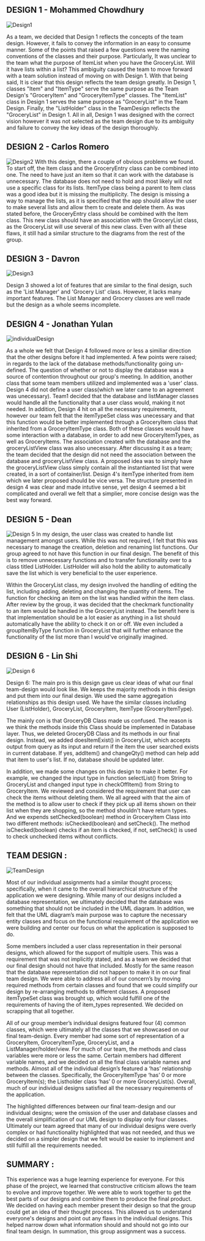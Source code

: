 ## DESIGN 1 - Mohammed Chowdhury
![Design1](https://i.imgur.com/3d3xP1U.png)

As a team, we decided that Design 1 reflects the concepts of the team design. However, it fails to convey the information in an easy to consume manner. Some of the points that raised a few questions were the naming conventions of the classes and their purpose. Particularly, It was unclear to the team what the purpose of ItemList when you have the GroceryList. Will it have lists within a list? This ambiguity caused the team to move forward with a team solution instead of moving on with Design 1. With that being said, It is clear that this design reflects the team design greatly. In Design 1, classes "Item" and "ItemType" serve the same purpose as the Team Design's  "GroceryItem" and "GroceryItemType" classes. The "ItemList" class in Design 1 serves the same purpose as "GroceryList" in the Team Design. Finally, the "ListHolder" class in the TeamDesign reflects the "GroceryList" in Design 1. All in all, Design 1 was designed with the correct vision however it was not selected as the team design due to its ambiguity and failure to convey the key ideas of the design thoroughly.




## DESIGN 2 - Carlos Romero
![Design2](https://i.imgur.com/YnHFE8p.png)
With this design, there a couple of obvious problems we found. To start off, the Item class and the GroceryEntry class can be combined into one. The need to have just an item so that it can work with the database is unnecessary. The database does not need to hold and most likely will not use a specific class for its lists. ItemType class being a parent to Item class was a good idea but it is missing the multiplicity. The design is missing a way to manage the lists, as it is specified that the app should allow the user to make several lists and allow them to create and delete them. As was stated before, the GroceryEntry class should be combined with the Item class. This new class should have an association with the GroceryList class, as the GroceryList will use several of this new class. Even with all these flaws, it still had a similar structure to the diagrams from the rest of the group.

## DESIGN 3 - Davron
![Design3](https://i.imgur.com/6Eb2kp2.png)

Design 3 showed a lot of features that are similar to the final design, such as the 'List Manager' and 'Grocery List' class. However, it lacks many important features. The List Manager and Grocery classes are well made but the design as a whole seems incomplete. 

## DESIGN 4 - Jonathan Yulan

![individualDesign](https://raw.githubusercontent.com/jonathanyulan99/Assignment5/main/370.PNG)

As a whole we felt that Design 4 followed more or less a similiar direction that the other designs before it had implemented. A few points were raised; in regards to the lack of the database methods/functionality going un-defined. The question of whether or not to display the database was a source of contention throughout our group's meeting. In addition, another class that some team members utilized and implemented was a 'user' class. Design 4 did not define a user class(which we later came to an agreement was unecessary). Team1 decided that the database and listManager classes would handle all the functionality that a user class would, making it not needed. In addition, Design 4 hit on all the necessary requirements, however our team felt that the itemTypeSet class was unecessary and that this function would be better implemented through a GroceryItem class that inherited from a GroceryItemType class. Both of these classes would have some interaction with a database, in order to add new GroceryItemTypes, as well as GroceryItems. The association created with the database and the groceryListView class was also unecessary. After discussing it as a team; the team decided that the design did not need the association between the database and groceryListView class. A proposed idea was to simply have the groceryListView class simply contain all the instantianted list that were created, in a sort of container/list. Design 4's itemType inherited from item which we later proposed should be vice versa. The structure presented in design 4 was clear and made intutive sense, yet design 4 seemed a bit complicated and overall we felt that a simplier, more concise design was the best way forward. 

## DESIGN 5 - Dean
![Design 5](https://i.imgur.com/f2PlCO7.png)
In my design, the user class was created to handle list management amongst users. While this was not required, 
I felt that this was necessary to manage the creation, deletion and renaming list functions. Our group agreed
to not have this function in our final design. The benefit of this is to remove unnecessary functions and to transfer functionality over to a class titled ListHolder. ListHolder will also hold the ability to automatically save the list which is very beneficial to the user experience.

Within the GroceryList class, my design involved the handling of editing the list, including adding, deleting and changing the quantity of items. The function for checking an item on the list was handled within the item class. After review by the group, it was decided that the checkmark  functionality to an item would be handled in the GroceryList instead. The benefit here is that implementation should be a lot easier as anything in a list should automatically have  the ability to check it on or off. We even included a groupItemByType function in GroceryList that will further enhance the functionality of the list more than I would've originally imagined.

## DESIGN 6 - Lin Shi

![Design 6](https://i.imgur.com/qYBxPPN.png)

Design 6: The main pro is this design gave us clear ideas of what our final team-design would look like. We keeps the majority methods in this design and put them into our final design. We used the same aggregation relationships as this design used. We have the similar classes including User (ListHolder), GroceryList, GroceryItem, ItemType (GroceryItemType). 

The mainly con is that GroceryDB Class made us confused. The reason is we think the methods inside this Class should be implemented in Database layer. Thus, we deleted GroceryDB Class and its methods in our final design. Instead, we added doesItemExist() in GroceryList, which accepts output from query as its input and return if the item the user searched exists in current database. If yes, addItem() and changeQty() method can help add that item to user's list. If no, database should be updated later. 

In addition, we made some changes on this design to make it better. For example, we changed the input type in function selectList() from String to GroceryList and changed input type in checkOffItem() from String to GroceryItem. We reviewed and considered the requirement that user can check the items without deleting them. We all agreed with that the aim of the method is to allow user to check if they pick up all items shown on their list when they are shopping, so the method shouldn't have return types. And we expends setChecked(boolean) method in GroceryItem Class into two different methods: isChecked(boolean) and setCheck(). The method isChecked(boolean) checks if an item is checked, if not, setCheck() is used to check unchecked items without conflicts.

## TEAM DESIGN :

![TeamDesign](https://i.imgur.com/fTU5y7Y.png)

Most of our individual assignments had a similar thought process; specifically, when it came to the overall hierarchical structure of the application we were designing. While many of our designs included a database representation, we ultimately decided that the database was something that should not be included in the UML diagram. In addition, we felt that the UML diagram’s main purpose was to capture the necessary entity classes and focus on the functional requirement of the application we were building and center our focus on what the application is supposed to do.  

Some members included a user class representation in their personal designs, which allowed for the support of multiple users. This was a requirement that was not implicitly stated, and as a team we decided that our final design should not have that included. Mostly for the same reason that the database representation did not happen to make it in on our final team design. We were able to address all of our concern’s by moving required methods from certain classes and found that we could simplify our design by re-arranging methods to different classes. A proposed itemTypeSet class was brought up, which would fulfill one of the requirements of having the <list> of item_types represented. We decided on scrapping that all together. 

All of our group member’s individual designs featured four (4) common classes, which were ultimately all the classes that we showcased on our final team-design. Every member had some sort of representation of a GroceryItem, GroceryItemType, GroceryList, and a ListManager/holder/view. For much of our team, the methods and class variables were more or less the same. Certain members had different variable names, and we decided on all the final class variable names and methods. Almost all of the individual design’s featured a ‘has’ relationship between the classes. Specifically, the GroceryItemType ‘has’ 0 or more GroceryItem(s); the Listholder class ‘has’ 0 or more GroceryList(s). Overall, much of our individual designs satisfied all the necessary requirements of the application. 

The highlighted differences between our final team-design and our individual designs; were the omission of the user and database classes and the overall simplification of our UML design to display only four classes. Ultimately our team agreed that many of our individual designs were overly complex or had functionality highlighted that was not needed, and thus we decided on a simpler design that we felt would be easier to implement and still fulfill all the requirements needed.



## SUMMARY :

This experience was a huge learning experience for everyone. For this phase of the project, we learned that constructive criticism allows the team to evolve and improve together. We were able to work together to get the best parts of our designs and combine them to produce the final product. We decided on having each member present their design so that the group could get an idea of their thought process. This allowed us to understand everyone's designs and point out any flaws in the individual designs. This helped narrow down what information should and should not go into our final team design. In summation, this group assignment was a success. 